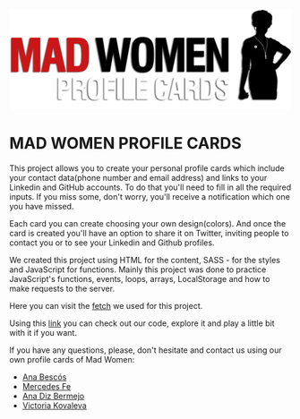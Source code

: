 ![alt text](./src/images/MadWomenLogo_1v2.svg)

# MAD WOMEN PROFILE CARDS

This project allows you to create your personal profile cards which include your contact data(phone number and email address) and links to your Linkedin and GitHub accounts. To do that you'll need to fill in all the required inputs. If you miss some, don't worry, you'll receive a notification which one you have missed.

Each card you can create choosing your own design(colors). And once the card is created you'll have an option to share it on Twitter, inviting people to contact you or to see your Linkedin and Github profiles.

We created this project using HTML for the content, SASS - for the styles and JavaScript for functions. Mainly this project was done to practice JavaScript's functions, events, loops, arrays, LocalStorage and how to make requests to the server.

Here you can visit the [fetch](https://us-central1-awesome-cards-cf6f0.cloudfunctions.net/card/) we used for this project.

Using this [link](https://github.com/Adalab/project-promo-l-module-2-team-9.git) you can check out our code, explore it and play a little bit with it if you want.

If you have any questions, please, don't hesitate and contact us using our own profile cards of Mad Women:

- [Ana Bescós](https://awesome-profile-cards.herokuapp.com/card/63091613376388034)
- [Mercedes Fe](https://awesome-profile-cards.herokuapp.com/card/511613376411881)
- [Ana Diz Bermejo]()
- [Victoria Kovaleva](https://awesome-profile-cards.herokuapp.com/card/98741613335403758)
